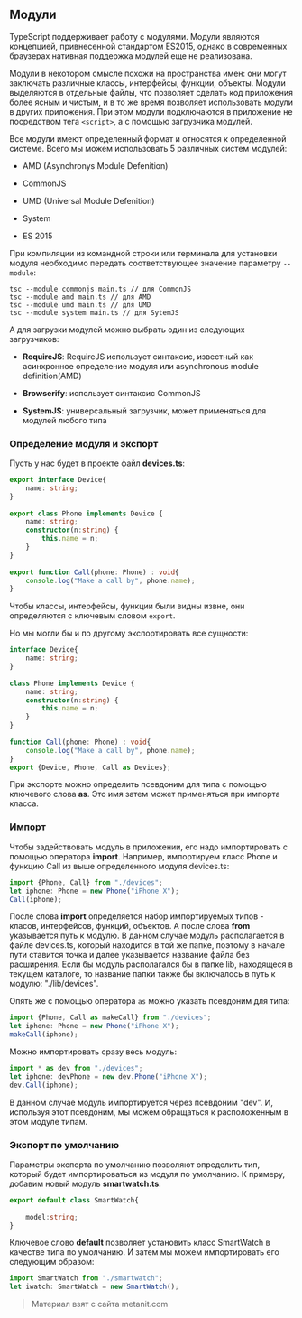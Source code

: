 ## Модули

TypeScript поддерживает работу с модулями. Модули являются концепцией, привнесенной стандартом ES2015, однако в современных браузерах нативная поддержка модулей еще не реализована.

Модули в некотором смысле похожи на пространства имен: они могут заключать различные классы, интерфейсы, функции, объекты. Модули выделяются в отдельные файлы, что позволяет сделать код приложения более ясным и чистым, и в то же время позволяет использовать модули в других приложения. При этом модули подключаются в приложение не посредством тега `<script>`, а с помощью загрузчика модулей.

Все модули имеют определенный формат и относятся к определенной системе. Всего мы можем использовать 5 различных систем модулей:

- AMD (Asynchronys Module Defenition)

- CommonJS

- UMD (Universal Module Defenition)

- System

- ES 2015

При компиляции из командной строки или терминала для установки модуля необходимо передать соответствующее значение параметру `--module`:

```
tsc --module commonjs main.ts // для CommonJS
tsc --module amd main.ts // для AMD
tsc --module umd main.ts // для UMD
tsc --module system main.ts // для SytemJS
```

А для загрузки модулей можно выбрать один из следующих загрузчиков:

- **RequireJS**: RequireJS использует синтаксис, известный как асинхронное определение модуля или asynchronous module definition(AMD)

- **Browserify**: использует синтаксис CommonJS

- **SystemJS**: универсальный загрузчик, может применяться для модулей любого типа

### Определение модуля и экспорт

Пусть у нас будет в проекте файл **devices.ts**:

```ts
export interface Device{
    name: string;
}
    
export class Phone implements Device {
    name: string;
    constructor(n:string) {
        this.name = n;
    }
}
    
export function Call(phone: Phone) : void{
    console.log("Make a call by", phone.name);
}
```

Чтобы классы, интерфейсы, функции были видны извне, они определяются с ключевым словом `export`.

Но мы могли бы и по другому экспортировать все сущности:

```ts
interface Device{
    name: string;
}
    
class Phone implements Device {
    name: string;
    constructor(n:string) {
        this.name = n;
    }
}
    
function Call(phone: Phone) : void{
    console.log("Make a call by", phone.name);
}
export {Device, Phone, Call as Devices};
```

При экспорте можно определить псевдоним для типа с помощью ключевого слова **as**. Это имя затем может применяться при импорта класса.

### Импорт

Чтобы задействовать модуль в приложении, его надо импортировать с помощью оператора **import**. Например, импортируем класс Phone и функцию Call из выше определенного модуля devices.ts:

```ts
import {Phone, Call} from "./devices";
let iphone: Phone = new Phone("iPhone X");
Call(iphone);
```

После слова **import** определяется набор импортируемых типов - класов, интерфейсов, функций, объектов. А после слова **from** указывается путь к модулю. В данном случае модуль располагается в файле devices.ts, который находится в той же папке, поэтому в начале пути ставится точка и далее указывается название файла без расширения. Если бы модуль располагался бы в папке lib, находящеся в текущем каталоге, то название папки также бы включалось в путь к модулю: "./lib/devices".

Опять же с помощью оператора `as` можно указать псевдоним для типа:

```ts
import {Phone, Call as makeCall} from "./devices";
let iphone: Phone = new Phone("iPhone X");
makeCall(iphone);
```

Можно импортировать сразу весь модуль:

```ts
import * as dev from "./devices";
let iphone: devPhone = new dev.Phone("iPhone X");
dev.Call(iphone);
```

В данном случае модуль импортируется через псевдоним "dev". И, используя этот псевдоним, мы можем обращаться к расположенным в этом модуле типам.

### Экспорт по умолчанию

Параметры экспорта по умолчанию позволяют определить тип, который будет импортироваться из модуля по умолчанию. К примеру, добавим новый модуль **smartwatch.ts**:

```ts
export default class SmartWatch{
    
    model:string;
}
```

Ключевое слово **default** позволяет установить класс SmartWatch в качестве типа по умолчанию. И затем мы можем импортировать его следующим образом:

```ts
import SmartWatch from "./smartwatch";
let iwatch: SmartWatch = new SmartWatch();
```


> Материал взят с сайта metanit.com